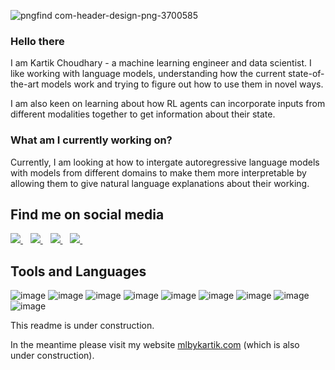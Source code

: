 ![pngfind com-header-design-png-3700585](https://user-images.githubusercontent.com/28764820/133153681-bfe6114b-4540-4ab7-96cc-b6af278aa64c.png)

### Hello there

I am Kartik Choudhary - a machine learning engineer and data scientist. I like working with language models, understanding how the current state-of-the-art models work and trying to figure out how to use them in novel ways. 

I am also keen on learning about how RL agents can incorporate inputs from different modalities together to get information about their state.

### What am I currently working on?

Currently, I am looking at how to intergate autoregressive language models with models from different domains to make them more interpretable by allowing them to give natural language explanations about their working.

## Find me on social media

<a href="https://www.linkedin.com/in/kartik727/">
  <img src="https://img.shields.io/badge/linkedin-%230077B5.svg?&style=for-the-badge&logo=linkedin&logoColor=white" />
</a>&nbsp;&nbsp;
  
<a href="https://twitter.com/kartik_727">
  <img src="https://img.shields.io/badge/Twitter-1DA1F2?style=for-the-badge&logo=twitter&logoColor=white" />
</a>&nbsp;&nbsp;

<a href="https://www.kaggle.com/kartikchoudhary727">
  <img src="https://img.shields.io/badge/Kaggle-20BEFF?style=for-the-badge&logo=Kaggle&logoColor=white" />
</a>&nbsp;&nbsp;

<a href="https://stackexchange.com/users/8575191/k-c">
  <img src="https://img.shields.io/badge/StackExchange-%23ffffff.svg?&style=for-the-badge&logo=StackExchange&logoColor=white" />
</a>&nbsp;&nbsp;

## Tools and Languages

![image](https://img.shields.io/badge/Python-3776AB?style=for-the-badge&logo=python&logoColor=white)
![image](https://img.shields.io/badge/C-00599C?style=for-the-badge&logo=c&logoColor=white)
![image](https://img.shields.io/badge/C%2B%2B-00599C?style=for-the-badge&logo=c%2B%2B&logoColor=white)
![image](https://img.shields.io/badge/Java-ED8B00?style=for-the-badge&logo=java&logoColor=white)
![image](https://img.shields.io/badge/TensorFlow-FF6F00?style=for-the-badge&logo=TensorFlow&logoColor=white)
![image](https://img.shields.io/badge/PyTorch-EE4C2C?style=for-the-badge&logo=PyTorch&logoColor=white)
![image](https://img.shields.io/badge/Amazon_AWS-232F3E?style=for-the-badge&logo=amazon-aws&logoColor=white)
![image](https://img.shields.io/badge/Oracle-F80000?style=for-the-badge&logo=oracle&logoColor=black)
![image](https://img.shields.io/badge/Azure_DevOps-0078D7?style=for-the-badge&logo=azure-devops&logoColor=white)


This readme is under construction.

In the meantime please visit my website [mlbykartik.com](https://www.mlbykartik.com/) (which is also under construction).

<!---
kartik727/kartik727 is a ✨ special ✨ repository because its `README.md` (this file) appears on your GitHub profile.
You can click the Preview link to take a look at your changes.
--->

